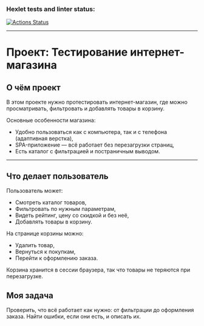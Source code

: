 ### Hexlet tests and linter status:
[![Actions Status](https://github.com/Burdina-Oksana/qa-engineer-project-84/actions/workflows/hexlet-check.yml/badge.svg)](https://github.com/Burdina-Oksana/qa-engineer-project-84/actions)

---

# Проект: Тестирование интернет-магазина

## О чём проект

В этом проекте нужно протестировать интернет-магазин, где можно просматривать, фильтровать и добавлять товары в корзину.

Основные особенности магазина:
- Удобно пользоваться как с компьютера, так и с телефона (адаптивная верстка),
- SPA-приложение — всё работает без перезагрузки страниц,
- Есть каталог с фильтрацией и постраничным выводом.

---

## Что делает пользователь

Пользователь может:
- Смотреть каталог товаров,
- Фильтровать по нужным параметрам,
- Видеть рейтинг, цену со скидкой и без неё,
- Добавлять товары в корзину.

На странице корзины можно:
- Удалить товар,
- Вернуться к покупкам,
- Перейти к оформлению заказа.

Корзина хранится в сессии браузера, так что товары не теряются при перезагрузке.

## Моя задача

Проверить, что всё работает как нужно: от фильтрации до оформления заказа. Найти ошибки, если они есть, и описать их.
